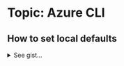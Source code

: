 # Topic: Azure CLI

## How to set local defaults
<details>
<summary>See gist... 
</summary>
<script src="https://gist.github.com/lindacmsheard/c0c5d9266dedd2186014cfcde1cbb11f.js"></script>
</details>